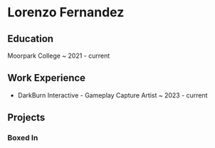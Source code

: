 # Lorenzo Fernandez

## Education
Moorpark College ~ 2021 - current

## Work Experience
- DarkBurn Interactive - Gameplay Capture Artist ~ 2023 - current

## Projects

### Boxed In


